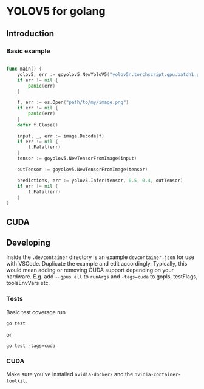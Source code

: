 # YOLOV5 for golang

## Introduction

### Basic example
```go

func main() {
    yolov5, err := goyolov5.NewYoloV5("yolov5n.torchscript.gpu.batch1.pt", DeviceGPU, 640, false)
	if err != nil {
		panic(err)
	}

    f, err := os.Open("path/to/my/image.png")
	if err != nil {
		panic(err)
	}
	defer f.Close()

	input, _, err := image.Decode(f)
	if err != nil {
		t.Fatal(err)
	}
	tensor := goyolov5.NewTensorFromImage(input)

	outTensor := goyolov5.NewTensorFromImage(tensor)

	predictions, err := yolov5.Infer(tensor, 0.5, 0.4, outTensor)
	if err != nil {
		t.Fatal(err)
	}
}

```

## CUDA

## Developing
Inside the `.devcontainer` directory is an example `devcontainer.json` for use with VSCode. Duplicate the example and edit accordingly. Typically, this would mean adding or removing CUDA support depending on your hardware. E.g. add `--gpus all` to `runArgs` and `-tags=cuda` to gopls, testFlags, toolsEnvVars etc.

### Tests
Basic test coverage run

```
go test
```

or 

```
go test -tags=cuda
```

### CUDA
Make sure you've installed `nvidia-docker2` and the `nvidia-container-toolkit`.